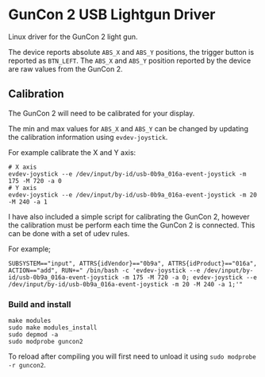 # GunCon 2 USB Lightgun Driver
Linux driver for the GunCon 2 light gun.

The device reports absolute `ABS_X` and `ABS_Y` positions, the trigger button is reported as `BTN_LEFT`. The `ABS_X` and `ABS_Y` position reported by the device are raw values from the GunCon 2. 

## Calibration

The GunCon 2 will need to be calibrated for your display.

The min and max values for `ABS_X` and `ABS_Y` can be changed by updating the calibration information using `evdev-joystick`.

For example calibrate the X and Y axis:

```shell
# X axis
evdev-joystick --e /dev/input/by-id/usb-0b9a_016a-event-joystick -m 175 -M 720 -a 0
# Y axis
evdev-joystick --e /dev/input/by-id/usb-0b9a_016a-event-joystick -m 20 -M 240 -a 1
```

I have also included a simple script for calibrating the GunCon 2, however the calibration must be perform each time the GunCon 2 is connected. This can be done with a set of udev rules. 

For example;
```
SUBSYSTEM=="input", ATTRS{idVendor}=="0b9a", ATTRS{idProduct}=="016a", ACTION=="add", RUN+=" /bin/bash -c 'evdev-joystick --e /dev/input/by-id/usb-0b9a_016a-event-joystick -m 175 -M 720 -a 0; evdev-joystick --e /dev/input/by-id/usb-0b9a_016a-event-joystick -m 20 -M 240 -a 1;'"
```

### Build and install

```shell
make modules
sudo make modules_install
sudo depmod -a
sudo modprobe guncon2 
```

To reload after compiling you will first need to unload it using `sudo modprobe -r guncon2`.

